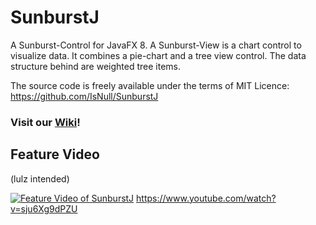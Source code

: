 SunburstJ
=========

A Sunburst-Control for JavaFX 8. A Sunburst-View is a chart control to visualize data. It combines a pie-chart and a tree view control. The data structure behind are weighted tree items.

The source code is freely available under the terms of MIT Licence: https://github.com/IsNull/SunburstJ

### Visit our [Wiki](https://github.com/IsNull/SunburstJ/wiki)! 

## Feature Video
(lulz intended)

[![Feature Video of SunburstJ](http://img.youtube.com/vi/sju6Xg9dPZU/0.jpg)](https://www.youtube.com/watch?v=sju6Xg9dPZU)
https://www.youtube.com/watch?v=sju6Xg9dPZU



